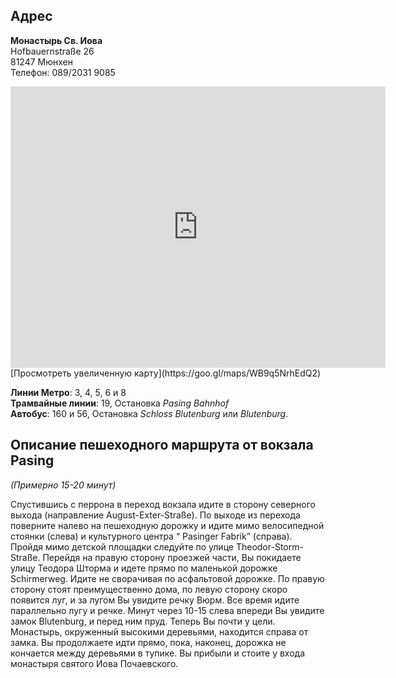 ## Адрес
 **Монастырь Св. Иова**  
 Hofbauernstraße 26  
 81247 Мюнхен  
 Телефон: 089/2031 9085

<iframe src="https://www.google.com/maps/embed?pb=!1m18!1m12!1m3!1d2661.309965326017!2d11.456358315866535!3d48.16210697922545!2m3!1f0!2f0!3f0!3m2!1i1024!2i768!4f13.1!3m3!1m2!1s0x479e77f418578f67%3A0xe21d7180f139a652!2sHofbauernstra%C3%9Fe+26%2C+81247+M%C3%BCnchen!5e0!3m2!1sde!2sde!4v1535314716114" width="600" height="450" frameborder="0" style="border:0" allowfullscreen></iframe>
[Просмотреть увеличенную карту](https://goo.gl/maps/WB9q5NrhEdQ2)

**Линии Метро**: 3, 4, 5, 6 и 8  
**Трамвайные линии**: 19, Остановка _Pasing Bahnhof_  
**Автобус**: 160 и 56, Остановка _Schloss Blutenburg_ или _Blutenburg_.

## Описание пешеходного маршрута от вокзала Pasing
_(Примерно 15-20 минут)_  

Спустившись с перрона в переход вокзала идите в сторону северного выхода
(направление August-Exter-Straße). По выходе из перехода поверните налево на
пешеходную дорожку и идите мимо велосипедной стоянки (слева) и культурного центра
“ Pasinger Fabrik” (справа). Пройдя мимо детской площадки следуйте по улице
Theodor-Storm-Straße. Перейдя на правую сторону проезжей части, Вы покидаете
улицу Теодора Шторма и идете прямо по маленькой дорожке Schirmerweg.
Идите не сворачивая по асфальтовой дорожке. По правую сторону стоят
преимущественно дома, по левую сторону скоро появится луг, и за
лугом Вы увидите речку Вюрм. Все время идите параллельно лугу и
речке. Минут через 10-15 слева впереди Вы увидите замок Blutenburg,
и перед ним пруд. Теперь Вы почти у цели. Монастырь, окруженный высокими
деревьями, находится справа от замка. Вы продолжаете идти прямо, пока,
наконец, дорожка не кончается между деревьями в тупике. Вы прибыли и
стоите у входа монастыря святого Иова Почаевского.
